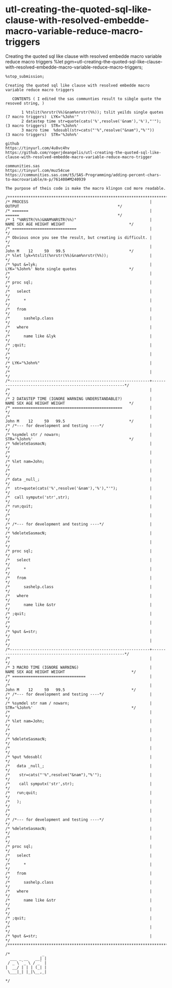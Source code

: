 # utl-creating-the-quoted-sql-like-clause-with-resolved-embedde-macro-variable-reduce-macro-triggers
Creating the quoted sql like clause with resolved embedde macro variable reduce macro triggers
    %let pgm=utl-creating-the-quoted-sql-like-clause-with-resolved-embedde-macro-variable-reduce-macro-triggers;

    %stop_submission;

    Creating the quoted sql like clause with resolved embedde macro variable reduce macro triggers

       CONTENTS ( I edited the sas communties result to sibgle quote the resoved string, )

           1 %tslit(%nrstr(%%)&nam%nrstr(%%)); tslit yeilds single quotes  (7 macro triggers)  LYK='%John'"
           2 datastep time str=quote(cats('%',resolve('&nam'),'%'),"'");   (3 macro triggers)  STR='%John%'
           3 macro time  %dosubl(str=cats("'%",resolve("&nam"),"%'"))      (3 macro triggers)  STR='%John%'

    github
    https://tinyurl.com/4u8vc4hv
    https://github.com/rogerjdeangelis/utl-creating-the-quoted-sql-like-clause-with-resolved-embedde-macro-variable-reduce-macro-trigger

    communities.sas
    https://tinyurl.com/muz54cue
    https://communities.sas.com/t5/SAS-Programming/adding-percent-chars-to-macrovariable/m-p/761408#M240939

    The purpose of theis code is make the macro klingon cod more readable.

    /**************************************************************************************************************************/
    /* PROCESS                                                     |         OUTPUT                                           */
    /* =======                                                     |         ======                                           */
    /* 1 "%NRSTR(%%)&NAM%NRSTR(%%)"                                |    NAME SEX AGE HEIGHT WEIGHT                            */
    /* ============================                                |                                                          */
    /* Obvious once you see the result, but creating is difficult. |                                                          */
    /*                                                             |    John M    12     59   99.5                            */
    /* %let lyk=%tslit(%nrstr(%%)&nam%nrstr(%%));                  |                                                          */
    /* %put &=lyk;                                                 |    LYK='%John%' Note single quotes                       */
    /*                                                             |                                                          */
    /* proc sql;                                                   |                                                          */
    /*   select                                                    |                                                          */
    /*      *                                                      |                                                          */
    /*   from                                                      |                                                          */
    /*      sashelp.class                                          |                                                          */
    /*   where                                                     |                                                          */
    /*      name like &lyk                                         |                                                          */
    /* ;quit;                                                      |                                                          */
    /*                                                             |                                                          */
    /* LYK="%John%"                                                |                                                          */
    /*                                                             |                                                          */
    /*-------------------------------------------------------------+----------------------------------------------------------*/
    /*                                                             |                                                          */
    /* 2 DATASTEP TIME (IGNORE WARNING UNDERSTANDABLE?)            |    NAME SEX AGE HEIGHT WEIGHT                            */
    /* ================================================            |                                                          */
    /*                                                             |    John M    12     59   99.5                            */
    /* /*--- for development and testing ----*/                    |                                                          */
    /* %symdel str / nowarn;                                       |    STR='%John%'                                          */
    /* %deleteSasmacN;                                             |                                                          */
    /*                                                             |                                                          */
    /* %let nam=John;                                              |                                                          */
    /*                                                             |                                                          */
    /* data _null_;                                                |                                                          */
    /*  str=quote(cats('%',resolve('&nam'),'%'),"'");              |                                                          */
    /*  call symputx('str',str);                                   |                                                          */
    /* run;quit;                                                   |                                                          */
    /*                                                             |                                                          */
    /* /*--- for development and testing ----*/                    |                                                          */
    /* %deleteSasmacN;                                             |                                                          */
    /*                                                             |                                                          */
    /* proc sql;                                                   |                                                          */
    /*   select                                                    |                                                          */
    /*      *                                                      |                                                          */
    /*   from                                                      |                                                          */
    /*      sashelp.class                                          |                                                          */
    /*   where                                                     |                                                          */
    /*      name like &str                                         |                                                          */
    /* ;quit;                                                      |                                                          */
    /*                                                             |                                                          */
    /* %put &=str;                                                 |                                                          */
    /*                                                             |                                                          */
    /*-------------------------------------------------------------+----------------------------------------------------------*/
    /*                                                             |                                                          */
    /* 3 MACRO TIME (IGNORE WARNING)                               |   NAME SEX AGE HEIGHT WEIGHT                             */
    /* ================================                            |                                                          */
    /*                                                             |   John M    12     59   99.5                             */
    /* /*--- for development and testing ----*/                    |                                                          */
    /* %symdel str nam / nowarn;                                   |   STR='%John%'                                           */
    /*                                                             |                                                          */
    /* %let nam=John;                                              |                                                          */
    /*                                                             |                                                          */
    /* %deleteSasmacN;                                             |                                                          */
    /*                                                             |                                                          */
    /* %put %dosubl(                                               |                                                          */
    /*   data _null_;                                              |                                                          */
    /*    str=cats("'%",resolve("&nam"),"%'");                     |                                                          */
    /*    call symputx('str',str);                                 |                                                          */
    /*   run;quit;                                                 |                                                          */
    /*   );                                                        |                                                          */
    /*                                                             |                                                          */
    /* /*--- for development and testing ----*/                    |                                                          */
    /* %deleteSasmacN;                                             |                                                          */
    /*                                                             |                                                          */
    /* proc sql;                                                   |                                                          */
    /*   select                                                    |                                                          */
    /*      *                                                      |                                                          */
    /*   from                                                      |                                                          */
    /*      sashelp.class                                          |                                                          */
    /*   where                                                     |                                                          */
    /*      name like &str                                         |                                                          */
    /*                                                             |                                                          */
    /* ;quit;                                                      |                                                          */
    /*                                                             |                                                          */
    /* %put &=str;                                                 |                                                          */
    /**************************************************************************************************************************/

    /*              _
      ___ _ __   __| |
     / _ \ `_ \ / _` |
    |  __/ | | | (_| |
     \___|_| |_|\__,_|

    */
